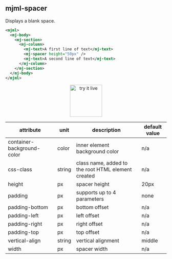 ## mjml-spacer

Displays a blank space.

```xml
<mjml>
  <mj-body>
    <mj-section>
      <mj-column>
        <mj-text>A first line of text</mj-text>
        <mj-spacer height="50px" />
        <mj-text>A second line of text</mj-text>
      </mj-column>
    </mj-section>
  </mj-body>
</mjml>
```

<p align="center">
  <a href="https://mjml.io/try-it-live/components/spacer">
    <img width="100px" src="https://mjml.io/assets/img/svg/TRYITLIVE.svg" alt="try it live">
  </a>
</p>

attribute                   | unit        | description                    | default value
----------------------------|-------------|--------------------------------|------------------------------
container-background-color   | color         | inner element background color  | n/a
css-class                   | string      | class name, added to the root HTML element created | n/a
height                      | px          | spacer height                  | 20px
padding                      | px            | supports up to 4 parameters     | none
padding-bottom               | px            | bottom offset                   | n/a
padding-left                 | px            | left offset                     | n/a
padding-right                | px            | right offset                    | n/a
padding-top                  | px            | top offset                      | n/a
vertical-align              | string      | vertical alignment                 | middle
width                       | px          | spacer width                   | n/a

